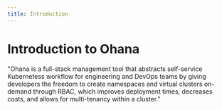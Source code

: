 ```yaml
---
title: Introduction
---
```


# Introduction to Ohana

"Ohana is a full-stack management tool that abstracts self-service Kubernetess workflow for engineering and DevOps teams by giving developers the freedom to create namespaces and virtual clusters on-demand through RBAC, which improves deployment times, decreases costs, and allows for multi-tenancy within a cluster."